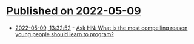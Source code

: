 # [Published on 2022-05-09](index.md)

* [2022-05-09, 13:32:52](https://news.ycombinator.com/item?id=31313789) - [Ask HN: What is the most compelling reason young people should learn to program?](https://news.ycombinator.com/item?id=31313789)
